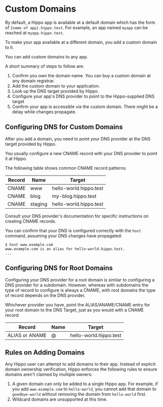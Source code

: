 # Custom Domains

By default, a Hippo app is available at a default domain which has the form of
`{name of app}.hippo.test`. For example, an app named `myapp` can be reached
at `myapp.hippo.test`.

To make your app available at a different domain, you add a custom domain to it.

You can add custom domains to any app.

A short summary of steps to follow are:

1. Confirm you own the domain name. You can buy a custom domain at any domain
   registrar.
1. Add the custom domain to your application.
1. Look up the DNS target provided by Hippo.
1. Configure your app's DNS provider to point to the Hippo-supplied DNS target
1. Confirm your app is accessible via the custom domain. There might be a delay
   while changes propagate.

## Configuring DNS for Custom Domains

After you add a domain, you need to point your DNS provider at the DNS target
provided by Hippo.

You usually configure a new CNAME record with your DNS provider to point it at
Hippo.

The following table shows common CNAME record patterns:

| Record | Name    | Target                    |
|--------|---------|---------------------------|
| CNAME  | www     | hello-world.hippo.test    |
| CNAME  | blog    | my-blog.hippo.test        |
| CNAME  | staging | hello-world.hippo.test    |

Consult your DNS provider's documentation for specific instructions on creating
CNAME records.

You can confirm that your DNS is configured correctly with the `host` command,
assuming your DNS changes have propagated:

```
$ host www.example.com
www.example.com is an alias for hello-world.hippo.test.
...
```

## Configuring DNS for Root Domains

Configuring your DNS provider for a root domain is similar to configuring a DNS
provider for a subdomain. However, whereas with subdomains the type of record to
configure is always a CNAME, with root domains the type of record depends on the
DNS provider.

Whichever provider you have, point the ALIAS/ANAME/CNAME entry for your root
domain to the DNS Target, just as you would with a CNAME record:

| Record          | Name | Target                    |
|-----------------|------|---------------------------|
| ALIAS or ANAME  | @    | hello-world.hippo.test    |

## Rules on Adding Domains

Any Hippo user can attempt to add domains to their app. Instead of explicit
domain ownership verification, Hippo enforces the following rules to ensure
domains aren't claimed by multiple owners:

1. A given domain can only be added to a single Hippo app. For example, if you
   add `www.example.com` to `hello-world`, you cannot add that domain to
   `goodbye-world` without removing the domain from `hello-world` first.
1. Wildcard domains are unsupported at this time.
